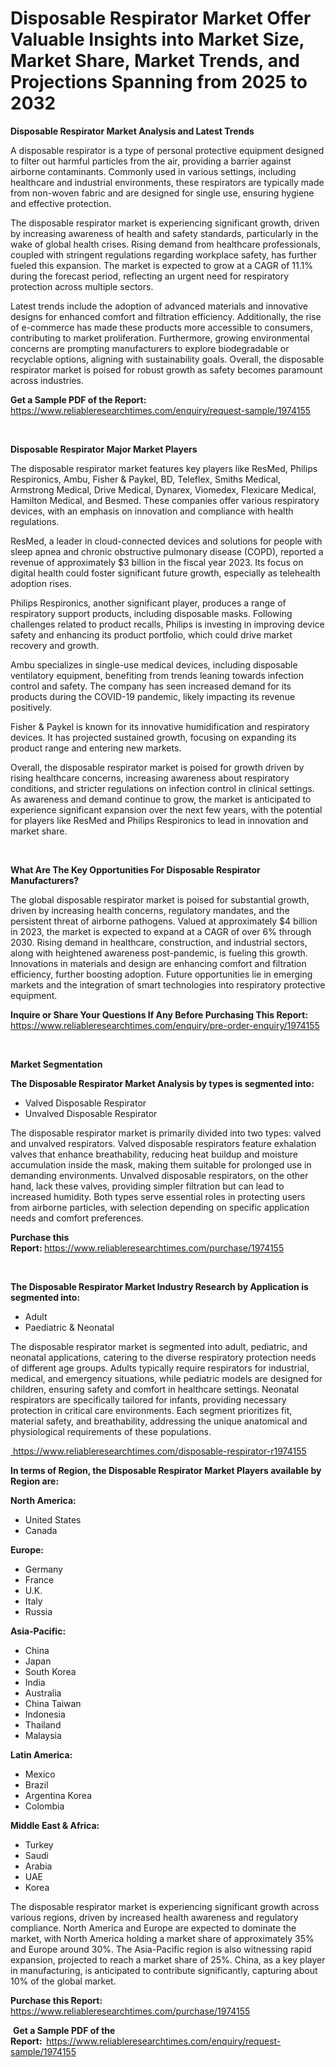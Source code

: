 <p><h1>Disposable Respirator Market Offer Valuable Insights into Market Size, Market Share, Market Trends, and Projections Spanning from 2025 to 2032</h1></p><p><strong>Disposable Respirator Market Analysis and Latest Trends</strong></p>
<p><p>A disposable respirator is a type of personal protective equipment designed to filter out harmful particles from the air, providing a barrier against airborne contaminants. Commonly used in various settings, including healthcare and industrial environments, these respirators are typically made from non-woven fabric and are designed for single use, ensuring hygiene and effective protection.</p><p>The disposable respirator market is experiencing significant growth, driven by increasing awareness of health and safety standards, particularly in the wake of global health crises. Rising demand from healthcare professionals, coupled with stringent regulations regarding workplace safety, has further fueled this expansion. The market is expected to grow at a CAGR of 11.1% during the forecast period, reflecting an urgent need for respiratory protection across multiple sectors.</p><p>Latest trends include the adoption of advanced materials and innovative designs for enhanced comfort and filtration efficiency. Additionally, the rise of e-commerce has made these products more accessible to consumers, contributing to market proliferation. Furthermore, growing environmental concerns are prompting manufacturers to explore biodegradable or recyclable options, aligning with sustainability goals. Overall, the disposable respirator market is poised for robust growth as safety becomes paramount across industries.</p></p>
<p><strong>Get a Sample PDF of the Report:&nbsp;</strong> <a href="https://www.reliableresearchtimes.com/enquiry/request-sample/1974155?utm_campaign=3444&utm_medium=2&utm_source=Github&utm_content=ia&utm_term=13042025&utm_id=disposable-respirator">https://www.reliableresearchtimes.com/enquiry/request-sample/1974155</a></p>
<p>&nbsp;</p>
<p><strong>Disposable Respirator Major Market Players</strong></p>
<p><p>The disposable respirator market features key players like ResMed, Philips Respironics, Ambu, Fisher & Paykel, BD, Teleflex, Smiths Medical, Armstrong Medical, Drive Medical, Dynarex, Viomedex, Flexicare Medical, Hamilton Medical, and Besmed. These companies offer various respiratory devices, with an emphasis on innovation and compliance with health regulations.</p><p>ResMed, a leader in cloud-connected devices and solutions for people with sleep apnea and chronic obstructive pulmonary disease (COPD), reported a revenue of approximately $3 billion in the fiscal year 2023. Its focus on digital health could foster significant future growth, especially as telehealth adoption rises.</p><p>Philips Respironics, another significant player, produces a range of respiratory support products, including disposable masks. Following challenges related to product recalls, Philips is investing in improving device safety and enhancing its product portfolio, which could drive market recovery and growth.</p><p>Ambu specializes in single-use medical devices, including disposable ventilatory equipment, benefiting from trends leaning towards infection control and safety. The company has seen increased demand for its products during the COVID-19 pandemic, likely impacting its revenue positively.</p><p>Fisher & Paykel is known for its innovative humidification and respiratory devices. It has projected sustained growth, focusing on expanding its product range and entering new markets.</p><p>Overall, the disposable respirator market is poised for growth driven by rising healthcare concerns, increasing awareness about respiratory conditions, and stricter regulations on infection control in clinical settings. As awareness and demand continue to grow, the market is anticipated to experience significant expansion over the next few years, with the potential for players like ResMed and Philips Respironics to lead in innovation and market share.</p></p>
<p>&nbsp;</p>
<p><strong>What Are The Key Opportunities For Disposable Respirator Manufacturers?</strong></p>
<p><p>The global disposable respirator market is poised for substantial growth, driven by increasing health concerns, regulatory mandates, and the persistent threat of airborne pathogens. Valued at approximately $4 billion in 2023, the market is expected to expand at a CAGR of over 6% through 2030. Rising demand in healthcare, construction, and industrial sectors, along with heightened awareness post-pandemic, is fueling this growth. Innovations in materials and design are enhancing comfort and filtration efficiency, further boosting adoption. Future opportunities lie in emerging markets and the integration of smart technologies into respiratory protective equipment.</p></p>
<p><strong>Inquire or Share Your Questions If Any Before Purchasing This Report:</strong> <a href="https://www.reliableresearchtimes.com/enquiry/pre-order-enquiry/1974155?utm_campaign=3444&utm_medium=2&utm_source=Github&utm_content=ia&utm_term=13042025&utm_id=disposable-respirator">https://www.reliableresearchtimes.com/enquiry/pre-order-enquiry/1974155</a></p>
<p>&nbsp;</p>
<p><strong>Market Segmentation</strong></p>
<p><strong>The Disposable Respirator Market Analysis by types is segmented into:</strong></p>
<p><ul><li>Valved Disposable Respirator</li><li>Unvalved Disposable Respirator</li></ul></p>
<p><p>The disposable respirator market is primarily divided into two types: valved and unvalved respirators. Valved disposable respirators feature exhalation valves that enhance breathability, reducing heat buildup and moisture accumulation inside the mask, making them suitable for prolonged use in demanding environments. Unvalved disposable respirators, on the other hand, lack these valves, providing simpler filtration but can lead to increased humidity. Both types serve essential roles in protecting users from airborne particles, with selection depending on specific application needs and comfort preferences.</p></p>
<p><strong>Purchase this Report:&nbsp;</strong><a href="https://www.reliableresearchtimes.com/purchase/1974155?utm_campaign=3444&utm_medium=2&utm_source=Github&utm_content=ia&utm_term=13042025&utm_id=disposable-respirator">https://www.reliableresearchtimes.com/purchase/1974155</a></p>
<p>&nbsp;</p>
<p><strong>The Disposable Respirator Market Industry Research by Application is segmented into:</strong></p>
<p><ul><li>Adult</li><li>Paediatric & Neonatal</li></ul></p>
<p><p>The disposable respirator market is segmented into adult, pediatric, and neonatal applications, catering to the diverse respiratory protection needs of different age groups. Adults typically require respirators for industrial, medical, and emergency situations, while pediatric models are designed for children, ensuring safety and comfort in healthcare settings. Neonatal respirators are specifically tailored for infants, providing necessary protection in critical care environments. Each segment prioritizes fit, material safety, and breathability, addressing the unique anatomical and physiological requirements of these populations.</p></p>
<p><a href="https://www.reliableresearchtimes.com/disposable-respirator-r1974155?utm_campaign=3444&utm_medium=2&utm_source=Github&utm_content=ia&utm_term=13042025&utm_id=disposable-respirator">&nbsp;https://www.reliableresearchtimes.com/disposable-respirator-r1974155</a></p>
<p><strong>In terms of Region, the Disposable Respirator Market Players available by Region are:</strong></p>
<p>
    <p> <strong> North America: </strong>
        <ul>
            <li>United States</li>
            <li>Canada</li>
        </ul>
        </p> 
    <p> <strong> Europe: </strong>
        <ul>
            <li>Germany</li>
            <li>France</li>
            <li>U.K.</li>
            <li>Italy</li>
            <li>Russia</li>
        </ul>
        </p> 
    <p> <strong> Asia-Pacific: </strong>
        <ul>
            <li>China</li>
            <li>Japan</li>
            <li>South Korea</li>
            <li>India</li>
            <li>Australia</li>
            <li>China Taiwan</li>
            <li>Indonesia</li>
            <li>Thailand</li>
            <li>Malaysia</li>
        </ul>
        </p> 
    <p> <strong> Latin America: </strong>
        <ul>
            <li>Mexico</li>
            <li>Brazil</li>
            <li>Argentina Korea</li>
            <li>Colombia</li>
        </ul>
        </p> 
    <p> <strong> Middle East & Africa: </strong>
        <ul>
            <li>Turkey</li>
            <li>Saudi</li>
            <li>Arabia</li>
            <li>UAE</li>
            <li>Korea</li>
        </ul>
    </p>
    </p>
<p><p>The disposable respirator market is experiencing significant growth across various regions, driven by increased health awareness and regulatory compliance. North America and Europe are expected to dominate the market, with North America holding a market share of approximately 35% and Europe around 30%. The Asia-Pacific region is also witnessing rapid expansion, projected to reach a market share of 25%. China, as a key player in manufacturing, is anticipated to contribute significantly, capturing about 10% of the global market.</p></p>
<p><strong>Purchase this Report: </strong><a href="https://www.reliableresearchtimes.com/purchase/1974155?utm_campaign=3444&utm_medium=2&utm_source=Github&utm_content=ia&utm_term=13042025&utm_id=disposable-respirator">https://www.reliableresearchtimes.com/purchase/1974155</a></p>
<p>&nbsp;<strong>Get a Sample PDF of the Report:&nbsp;&nbsp;</strong><a href="https://www.reliableresearchtimes.com/enquiry/request-sample/1974155?utm_campaign=3444&utm_medium=2&utm_source=Github&utm_content=ia&utm_term=13042025&utm_id=disposable-respirator">https://www.reliableresearchtimes.com/enquiry/request-sample/1974155</a></p>
<p><strong></strong></p>
<p><p></p><p></p><p></p></p>